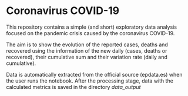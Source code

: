 # Coronavirus COVID-19

This repository contains a simple (and short) exploratory data analysis focused on the pandemic crisis caused by the coronavirus COVID-19. 

The aim is to show the evolution of the reported cases, deaths and recovered using the information of the new daily (cases, deaths or recovered), their cumulative sum and their variation rate (daily and cumulative).

Data is automatically extracted from the official source (epdata.es) when the user runs the notebook. After the processing stage, data with the calculated metrics is saved in the directory *data_output*


